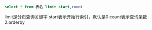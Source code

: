 ```sql
select * from 表名 limit start,count
```
limit是分页查询关键字
start表示开始行索引，默认是0
count表示查询条数
2.orderby
```sql